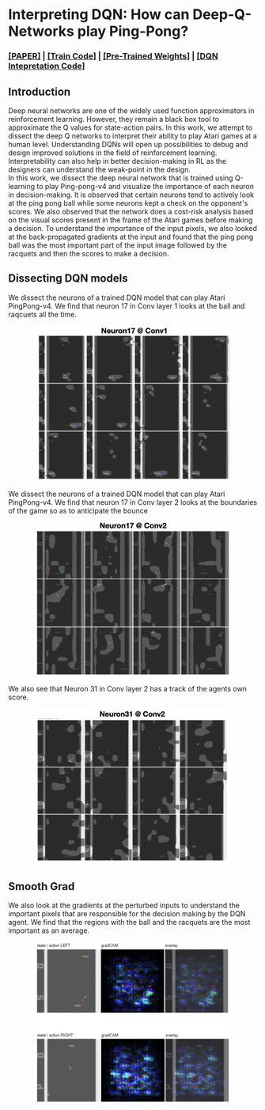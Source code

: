 # Interpreting DQN: How can Deep-Q-Networks play Ping-Pong?
### [[PAPER]](https://github.com/rohitgandikota/interpret-dqn/blob/main/interpret_dqn.pdf) | [[Train Code]](https://github.com/rohitgandikota/interpret-dqn/tree/main/train-code) | [[Pre-Trained Weights]](https://github.com/rohitgandikota/interpret-dqn/tree/main/models) | [[DQN Intepretation Code]](https://github.com/rohitgandikota/interpret-dqn/blob/main/visualize_dqn.ipynb)

## Introduction
Deep neural networks are one of the widely used function approximators in reinforcement learning. However, they remain a black box tool to approximate the Q values for state-action pairs. In this work, we attempt to dissect the deep Q networks to interpret their ability to play Atari games at a human level. Understanding DQNs will open up possibilities to debug and design improved solutions in the field of reinforcement learning. Interpretability can also help in better decision-making in RL as the designers can understand the weak-point in the design. <br>
In this work, we dissect the deep neural network that is trained using Q-learning to play Ping-pong-v4 and visualize the importance of each neuron in decision-making. It is observed that certain neurons tend to actively look at the ping pong ball while some neurons kept a check on the opponent's scores. We also observed that the network does a cost-risk analysis based on the visual scores present in the frame of the Atari games before making a decision. To understand the importance of the input pixels, we also looked at the back-propagated gradients at the input and found that the ping pong ball was the most important part of the input image followed by the racquets and then the scores to make a decision.

## Dissecting DQN models
We dissect the neurons of a trained DQN model that can play Atari PingPong-v4. We find that neuron 17 in Conv layer 1 looks at the ball and raqcuets all the time. 
<div align='center'>
 
<img src = 'images/neuron17_1.png' width=400>
</div>


We dissect the neurons of a trained DQN model that can play Atari PingPong-v4. We find that neuron 17 in Conv layer 2 looks at the boundaries of the game so as to anticipate the bounce
<div align='center'>
<img src = 'images/neuron17.png' width=400>
</div>

We also see that Neuron 31 in Conv layer 2 has a track of the agents own score.
<div align='center'>
<img src = 'images/neuron31.png' width=400>
</div>

## Smooth Grad

We also look at the gradients at the perturbed inputs to understand the important pixels that are responsible for the decision making by the DQN agent. We find that the regions with the ball and the racquets are the most important as an average.
<div align='center'>
<img src = 'images/grad.png' width=400>
</div>

